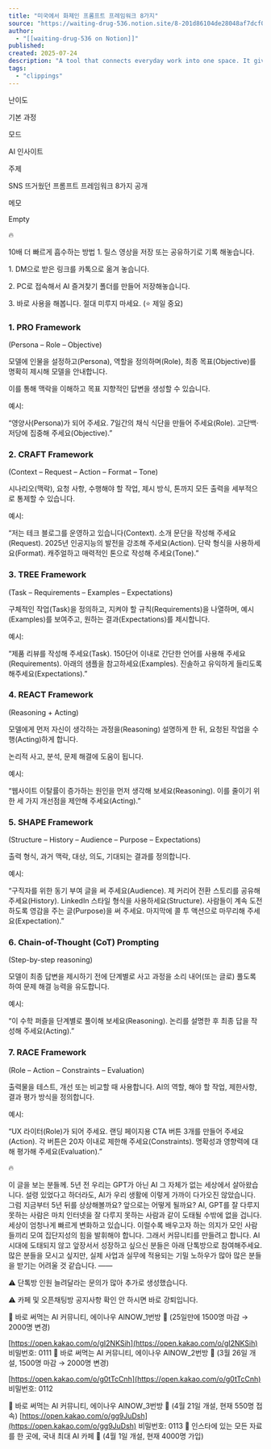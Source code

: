 ```yaml
---
title: "미국에서 화제인 프롬프트 프레임워크 8가지"
source: "https://waiting-drug-536.notion.site/8-201d86104de28048af7dcf09037c905d"
author:
  - "[[waiting-drug-536 on Notion]]"
published:
created: 2025-07-24
description: "A tool that connects everyday work into one space. It gives you and your teams AI tools—search, writing, note-taking—inside an all-in-one, flexible workspace."
tags:
  - "clippings"
---
```

난이도

기본 과정

모드

AI 인사이트

주제

SNS 뜨거웠던 프롬프트 프레임워크 8가지 공개

메모

Empty

🔥

10배 더 빠르게 흡수하는 방법 1. 릴스 영상을 저장 또는 공유하기로 기록 해놓습니다.

1\. DM으로 받은 링크를 카톡으로 옮겨 놓습니다.

2\. PC로 접속해서 AI 즐겨찾기 폴더를 만들어 저장해놓습니다.

3\. 바로 사용을 해봅니다. 절대 미루지 마세요. (⭐ 제일 중요)

### 1\. PRO Framework

(Persona – Role – Objective)

모델에 인물을 설정하고(Persona), 역할을 정의하며(Role), 최종 목표(Objective)를 명확히 제시해 모델을 안내합니다.

이를 통해 맥락을 이해하고 목표 지향적인 답변을 생성할 수 있습니다.

예시:

“영양사(Persona)가 되어 주세요. 7일간의 채식 식단을 만들어 주세요(Role). 고단백·저당에 집중해 주세요(Objective).”

### 2\. CRAFT Framework

(Context – Request – Action – Format – Tone)

시나리오(맥락), 요청 사항, 수행해야 할 작업, 제시 방식, 톤까지 모든 출력을 세부적으로 통제할 수 있습니다.

예시:

“저는 테크 블로그를 운영하고 있습니다(Context). 소개 문단을 작성해 주세요(Request). 2025년 인공지능의 발전을 강조해 주세요(Action). 단락 형식을 사용하세요(Format). 캐주얼하고 매력적인 톤으로 작성해 주세요(Tone).”

### 3\. TREE Framework

(Task – Requirements – Examples – Expectations)

구체적인 작업(Task)을 정의하고, 지켜야 할 규칙(Requirements)을 나열하며, 예시(Examples)를 보여주고, 원하는 결과(Expectations)를 제시합니다.

예시:

“제품 리뷰를 작성해 주세요(Task). 150단어 이내로 간단한 언어를 사용해 주세요(Requirements). 아래의 샘플을 참고하세요(Examples). 진솔하고 유익하게 들리도록 해주세요(Expectations).”

### 4\. REACT Framework

(Reasoning + Acting)

모델에게 먼저 자신이 생각하는 과정을(Reasoning) 설명하게 한 뒤, 요청된 작업을 수행(Acting)하게 합니다.

논리적 사고, 분석, 문제 해결에 도움이 됩니다.

예시:

“웹사이트 이탈률이 증가하는 원인을 먼저 생각해 보세요(Reasoning). 이를 줄이기 위한 세 가지 개선점을 제안해 주세요(Acting).”

### 5\. SHAPE Framework

(Structure – History – Audience – Purpose – Expectations)

출력 형식, 과거 맥락, 대상, 의도, 기대되는 결과를 정의합니다.

예시:

“구직자를 위한 동기 부여 글을 써 주세요(Audience). 제 커리어 전환 스토리를 공유해 주세요(History). LinkedIn 스타일 형식을 사용하세요(Structure). 사람들이 계속 도전하도록 영감을 주는 글(Purpose)을 써 주세요. 마지막에 콜 투 액션으로 마무리해 주세요(Expectation).”

### 6\. Chain-of-Thought (CoT) Prompting

(Step-by-step reasoning)

모델이 최종 답변을 제시하기 전에 단계별로 사고 과정을 소리 내어(또는 글로) 풀도록 하여 문제 해결 능력을 유도합니다.

예시:

“이 수학 퍼즐을 단계별로 풀이해 보세요(Reasoning). 논리를 설명한 후 최종 답을 작성해 주세요(Acting).”

### 7\. RACE Framework

(Role – Action – Constraints – Evaluation)

출력물을 테스트, 개선 또는 비교할 때 사용합니다. AI의 역할, 해야 할 작업, 제한사항, 결과 평가 방식을 정의합니다.

예시:

“UX 라이터(Role)가 되어 주세요. 랜딩 페이지용 CTA 버튼 3개를 만들어 주세요(Action). 각 버튼은 20자 이내로 제한해 주세요(Constraints). 명확성과 영향력에 대해 평가해 주세요(Evaluation).”

🔥

이 글을 보는 분들께. 5년 전 우리는 GPT가 아닌 AI 그 자체가 없는 세상에서 살아왔습니다. 설령 있었다고 하더라도, AI가 우리 생활에 이렇게 가까이 다가오진 않았습니다. 그럼 지금부터 5년 뒤를 상상해볼까요? 앞으로는 어떻게 될까요? AI, GPT를 잘 다루지 못하는 사람은 마치 인터넷을 잘 다루지 못하는 사람과 같이 도태될 수밖에 없을 겁니다. 세상이 엄청나게 빠르게 변화하고 있습니다. 이럴수록 배우고자 하는 의지가 모인 사람들끼리 모여 집단지성의 힘을 발휘해야 합니다. 그래서 커뮤니티를 만들려고 합니다. AI 시대에 도태되지 않고 앞장서서 성장하고 싶으신 분들은 아래 단톡방으로 참여해주세요. 많은 분들을 모시고 싶지만, 실제 사업과 실무에 적용되는 기밀 노하우가 많아 많은 분들을 받기는 어려울 것 같습니다. ——

⚠️ 단톡방 인원 늘려달라는 문의가 많아 추가로 생성했습니다.

⚠️ 카페 및 오픈채팅방 공지사항 확인 안 하시면 바로 강퇴입니다.

🔽 바로 써먹는 AI 커뮤니티, 에이나우 AINOW\_1번방 🔽 (25일만에 1500명 마감 → 2000명 변경)

[https://open.kakao.com/o/gI2NKSih](https://open.kakao.com/o/gI2NKSih) 비밀번호: 0111 🔽 바로 써먹는 AI 커뮤니티, 에이나우 AINOW\_2번방 🔽 (3월 26일 개설, 1500명 마감 → 2000명 변경)

[https://open.kakao.com/o/g0tTcCnh](https://open.kakao.com/o/g0tTcCnh) 비밀번호: 0112

🔽 바로 써먹는 AI 커뮤니티, 에이나우 AINOW\_3번방 🔽 (4월 21일 개설, 현재 550명 접속) [https://open.kakao.com/o/gg9JuDsh](https://open.kakao.com/o/gg9JuDsh) 비밀번호: 0113 🔽 인스타에 있는 모든 자료를 한 곳에, 국내 최대 AI 카페 🔽 (4월 1일 개설, 현재 4000명 가입)